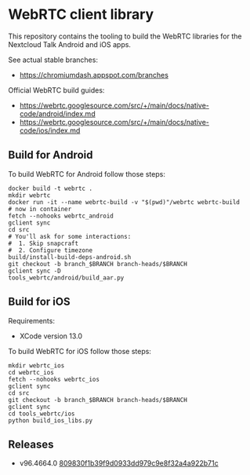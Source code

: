 # WebRTC client library

This repository contains the tooling to build the WebRTC libraries for the Nextcloud Talk Android and iOS apps.

See actual stable branches:
- https://chromiumdash.appspot.com/branches

Official WebRTC build guides:
- https://webrtc.googlesource.com/src/+/main/docs/native-code/android/index.md
- https://webrtc.googlesource.com/src/+/main/docs/native-code/ios/index.md

## Build for Android 

To build WebRTC for Android follow those steps:

```
docker build -t webrtc .
mkdir webrtc
docker run -it --name webrtc-build -v "$(pwd)"/webrtc webrtc-build
# now in container
fetch --nohooks webrtc_android
gclient sync
cd src
# You'll ask for some interactions:
#  1. Skip snapcraft
#  2. Configure timezone
build/install-build-deps-android.sh
git checkout -b branch_$BRANCH branch-heads/$BRANCH
gclient sync -D
tools_webrtc/android/build_aar.py
```

## Build for iOS

Requirements:

- XCode version 13.0

To build WebRTC for iOS follow those steps:

```
mkdir webrtc_ios
cd webrtc_ios
fetch --nohooks webrtc_ios
gclient sync
cd src
git checkout -b branch_$BRANCH branch-heads/$BRANCH
gclient sync
cd tools_webrtc/ios
python build_ios_libs.py
```


## Releases

- v96.4664.0 [809830f1b39f9d0933dd979c9e8f32a4a922b71c](https://chromium.googlesource.com/external/webrtc/+/809830f1b39f9d0933dd979c9e8f32a4a922b71c)
